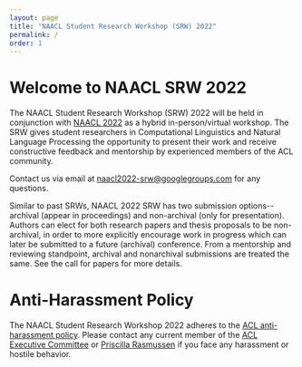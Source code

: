 ```yaml
---
layout: page
title: "NAACL Student Research Workshop (SRW) 2022"
permalink: /
order: 1
---
```



# Welcome to NAACL SRW 2022
The NAACL Student Research Workshop (SRW) 2022 will be held in conjunction with [NAACL 2022](https://2022.naacl.org/) as a hybrid in-person/virtual workshop. The SRW gives student researchers in Computational Linguistics and Natural Language Processing the opportunity to present their work and receive constructive feedback and mentorship by experienced members of the ACL community. 

<!-- <img src="images/social_picture.jpeg" alt="Happy faces during the SRW Social in Minneapolis, Minnesota" width="60%"/> 
<br>
_**Happy faces during the SRW Social in Minneapolis, Minnesota**_ -->

Contact us via email at [naacl2022-srw@googlegroups.com](mailto:naacl2021-srw@googlegroups.com) for any questions.
<!-- Get connected with us via [Facebook](https://www.facebook.com/naaclsrw2021) and [Twitter](https://twitter.com/naacl_srw). -->

<!-- We will update this site when latest information are available. -->

<!-- ### List of the accepted papers are available [here](/accepted) -->


<!-- # Differences from Past SRWs -->
Similar to past SRWs, NAACL 2022 SRW has two submission options--archival (appear in proceedings) and non-archival (only for presentation).
Authors can elect for both research papers and thesis proposals to be non-archival, in order to more explicitly encourage work in progress which can later be submitted to a future (archival) conference.
From a mentorship and reviewing standpoint, archival and nonarchival submissions are treated the same.
See the call for papers for more details.

# Anti-Harassment Policy
The NAACL Student Research Workshop 2022 adheres to the [ACL anti-harassment policy](https://www.aclweb.org/adminwiki/index.php?title=Anti-Harassment_Policy). Please contact any current member of the [ACL Executive Committee](https://www.aclweb.org/portal/about) or [Priscilla Rasmussen](mailto:acl@aclweb.org) if you face any harassment or hostile behavior.


<!-- # Sponsored By        -->
<!-- ![Computing Research Association’s Computing Community Consortium (CCC)](images/ccc_hz copy.jpg)
![National Science Foundation](images/NSF_4-Color_bitmap_Logo.png =250x)
 -->
<!-- <img src="images/ccc_hz copy.jpg" alt="Computing Research Association’s Computing Community Consortium (CCC)" width="300"/>
<img src="images/NSF_4-Color_bitmap_Logo.png" alt="National Science Foundation" width="200"/>
<img src="images/nrc_canada_logo.png" alt="National Research Council, Canada" width="250" style="padding: 0 0 0 40px"/>
<img src="images/google_logo.svg" alt="Google" width="250" style="padding: 0 0 0 40px"/> -->



